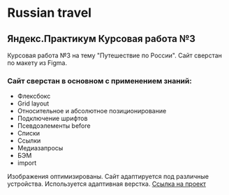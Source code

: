 # Russian travel
## Яндекс.Практикум Курсовая работа №3

Курсовая работа №3 на тему "Путешествие по России". Сайт сверстан по макету из Figma.

### Сайт сверстан в основном с применением знаний:
* Флексбокс
* Grid layout
* Относительное и абсолютное позиционирование
* Подключение шрифтов
* Псевдоэлементы before
* Списки
* Ссылки
* Медиазапросы
* БЭМ
* import

Изображения оптимизированы. Сайт адаптируется под различные устройства. Используется адаптивная верстка.
[Ссылка на проект]( https://marina557.github.io/russian-travel/index.html "Ссылка на проект опубликованный на GitPages")



